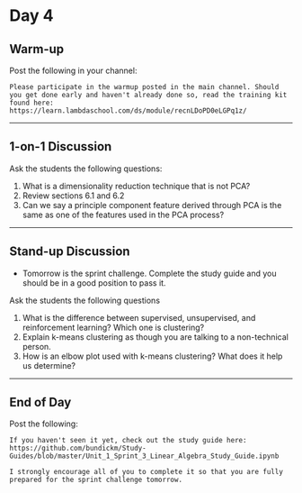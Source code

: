 # Day 4

## Warm-up
Post the following in your channel:
```
Please participate in the warmup posted in the main channel. Should you get done early and haven't already done so, read the training kit found here: https://learn.lambdaschool.com/ds/module/recnLDoPD0eLGPq1z/
```


---


## 1-on-1 Discussion
Ask the students the following questions:
1. What is a dimensionality reduction technique that is not PCA?
2. Review sections 6.1 and 6.2
3. Can we say a principle component feature derived through PCA is the same as one of the features used in the PCA process?


---


## Stand-up Discussion
- Tomorrow is the sprint challenge. Complete the study guide and you should be in a good position to pass it. 

Ask the students the following questions
1. What is the difference between supervised, unsupervised, and reinforcement learning? Which one is clustering?
2.  Explain k-means clustering as though you are talking to a non-technical person.
3. How is an elbow plot used with k-means clustering? What does it help us determine?

---


## End of Day
Post the following:
```
If you haven't seen it yet, check out the study guide here: https://github.com/bundickm/Study-Guides/blob/master/Unit_1_Sprint_3_Linear_Algebra_Study_Guide.ipynb

I strongly encourage all of you to complete it so that you are fully prepared for the sprint challenge tomorrow.
```
